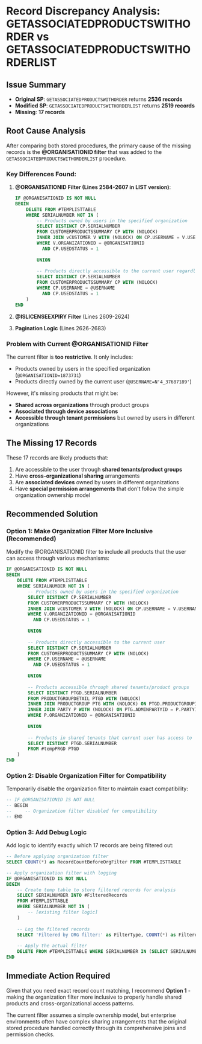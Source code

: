 # Record Discrepancy Analysis: GETASSOCIATEDPRODUCTSWITHORDER vs GETASSOCIATEDPRODUCTSWITHORDERLIST

## Issue Summary
- **Original SP**: `GETASSOCIATEDPRODUCTSWITHORDER` returns **2536 records**
- **Modified SP**: `GETASSOCIATEDPRODUCTSWITHORDERLIST` returns **2519 records**
- **Missing**: **17 records**

## Root Cause Analysis

After comparing both stored procedures, the primary cause of the missing records is the **@ORGANISATIONID filter** that was added to the `GETASSOCIATEDPRODUCTSWITHORDERLIST` procedure.

### Key Differences Found:

1. **@ORGANISATIONID Filter (Lines 2584-2607 in LIST version)**:
   ```sql
   IF @ORGANISATIONID IS NOT NULL
   BEGIN
       DELETE FROM #TEMPLISTTABLE 
       WHERE SERIALNUMBER NOT IN (
           -- Products owned by users in the specified organization
           SELECT DISTINCT CP.SERIALNUMBER 
           FROM CUSTOMERPRODUCTSSUMMARY CP WITH (NOLOCK)
           INNER JOIN vCUSTOMER V WITH (NOLOCK) ON CP.USERNAME = V.USERNAME
           WHERE V.ORGANIZATIONID = @ORGANISATIONID
             AND CP.USEDSTATUS = 1
           
           UNION
           
           -- Products directly accessible to the current user regardless of organization
           SELECT DISTINCT CP.SERIALNUMBER 
           FROM CUSTOMERPRODUCTSSUMMARY CP WITH (NOLOCK)
           WHERE CP.USERNAME = @USERNAME
             AND CP.USEDSTATUS = 1
       )
   END
   ```

2. **@ISLICENSEEXPIRY Filter** (Lines 2609-2624)
3. **Pagination Logic** (Lines 2626-2683)

### Problem with Current @ORGANISATIONID Filter

The current filter is **too restrictive**. It only includes:
- Products owned by users in the specified organization (`@ORGANISATIONID=1873731`)
- Products directly owned by the current user (`@USERNAME=N'4_37687189'`)

However, it's missing products that might be:
- **Shared across organizations** through product groups
- **Associated through device associations** 
- **Accessible through tenant permissions** but owned by users in different organizations

## The Missing 17 Records

These 17 records are likely products that:
1. Are accessible to the user through **shared tenants/product groups**
2. Have **cross-organizational sharing** arrangements
3. Are **associated devices** owned by users in different organizations
4. Have **special permission arrangements** that don't follow the simple organization ownership model

## Recommended Solution

### Option 1: Make Organization Filter More Inclusive (Recommended)

Modify the @ORGANISATIONID filter to include all products that the user can access through various mechanisms:

```sql
IF @ORGANISATIONID IS NOT NULL
BEGIN
    DELETE FROM #TEMPLISTTABLE 
    WHERE SERIALNUMBER NOT IN (
        -- Products owned by users in the specified organization
        SELECT DISTINCT CP.SERIALNUMBER 
        FROM CUSTOMERPRODUCTSSUMMARY CP WITH (NOLOCK)
        INNER JOIN vCUSTOMER V WITH (NOLOCK) ON CP.USERNAME = V.USERNAME
        WHERE V.ORGANIZATIONID = @ORGANISATIONID
          AND CP.USEDSTATUS = 1
        
        UNION
        
        -- Products directly accessible to the current user
        SELECT DISTINCT CP.SERIALNUMBER 
        FROM CUSTOMERPRODUCTSSUMMARY CP WITH (NOLOCK)
        WHERE CP.USERNAME = @USERNAME
          AND CP.USEDSTATUS = 1
        
        UNION
        
        -- Products accessible through shared tenants/product groups
        SELECT DISTINCT PTGD.SERIALNUMBER
        FROM PRODUCTGROUPDETAIL PTGD WITH (NOLOCK)
        INNER JOIN PRODUCTGROUP PTG WITH (NOLOCK) ON PTGD.PRODUCTGROUPID = PTG.PRODUCTGROUPID
        INNER JOIN PARTY P WITH (NOLOCK) ON PTG.ADMINPARTYID = P.PARTYID
        WHERE P.ORGANIZATIONID = @ORGANISATIONID
        
        UNION
        
        -- Products in shared tenants that current user has access to
        SELECT DISTINCT PTGD.SERIALNUMBER
        FROM #tempPRGD PTGD
    )
END
```

### Option 2: Disable Organization Filter for Compatibility

Temporarily disable the organization filter to maintain exact compatibility:

```sql
-- IF @ORGANISATIONID IS NOT NULL
-- BEGIN
--     -- Organization filter disabled for compatibility
-- END
```

### Option 3: Add Debug Logic

Add logic to identify exactly which 17 records are being filtered out:

```sql
-- Before applying organization filter
SELECT COUNT(*) as RecordCountBeforeOrgFilter FROM #TEMPLISTTABLE

-- Apply organization filter with logging
IF @ORGANISATIONID IS NOT NULL
BEGIN
    -- Create temp table to store filtered records for analysis
    SELECT SERIALNUMBER INTO #FilteredRecords 
    FROM #TEMPLISTTABLE 
    WHERE SERIALNUMBER NOT IN (
        -- [existing filter logic]
    )
    
    -- Log the filtered records
    SELECT 'Filtered by ORG filter:' as FilterType, COUNT(*) as FilteredCount FROM #FilteredRecords
    
    -- Apply the actual filter
    DELETE FROM #TEMPLISTTABLE WHERE SERIALNUMBER IN (SELECT SERIALNUMBER FROM #FilteredRecords)
END
```

## Immediate Action Required

Given that you need exact record count matching, I recommend **Option 1** - making the organization filter more inclusive to properly handle shared products and cross-organizational access patterns.

The current filter assumes a simple ownership model, but enterprise environments often have complex sharing arrangements that the original stored procedure handled correctly through its comprehensive joins and permission checks.